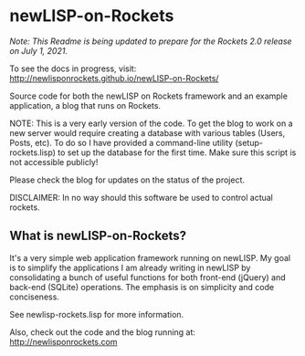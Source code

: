 newLISP-on-Rockets
==================

*Note: This Readme is being updated to prepare for the Rockets 2.0 release on July 1, 2021.*

To see the docs in progress, visit: http://newlisponrockets.github.io/newLISP-on-Rockets/

Source code for both the newLISP on Rockets framework and an example application, a blog that runs on Rockets.

NOTE: This is a very early version of the code.  To get the blog to work on a new server would require creating a database with various tables (Users, Posts, etc).  To do so I have provided a command-line utility (setup-rockets.lisp) to set up the database for the first time. Make sure this script is not accessible publicly!

Please check the blog for updates on the status of the project.

DISCLAIMER: In no way should this software be used to control actual rockets.  

What is newLISP-on-Rockets?
---------------------------

It's a very simple web application framework running on newLISP.  My goal is to simplify the applications I am already writing in newLISP by consolidating a bunch of useful functions for both front-end (jQuery) and back-end (SQLite) operations.  The emphasis is on simplicity and code conciseness.

See newlisp-rockets.lisp for more information.

Also, check out the code and the blog running at: http://newlisponrockets.com

